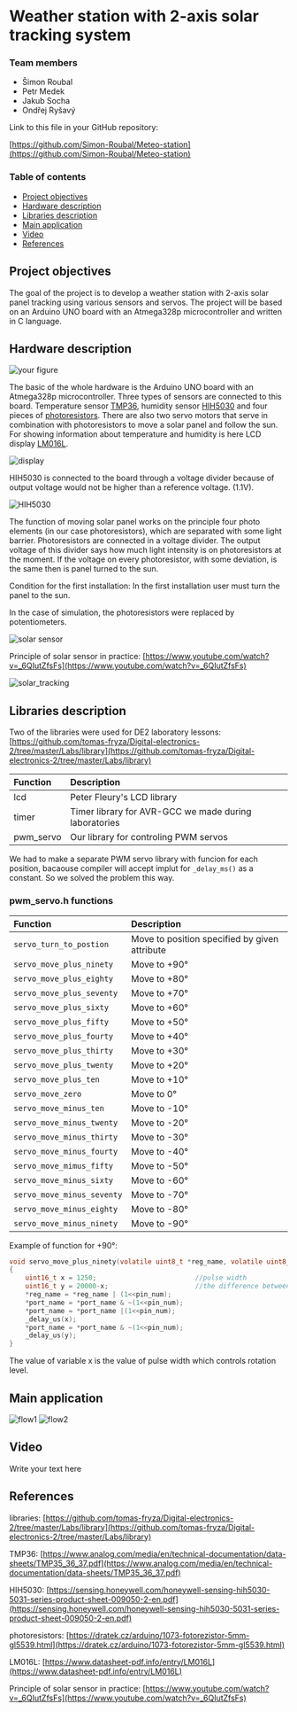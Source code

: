 # Weather station with 2-axis solar tracking system

### Team members

* Šimon Roubal 
* Petr Medek 
* Jakub Socha 
* Ondřej Ryšavý 


Link to this file in your GitHub repository:

[https://github.com/Simon-Roubal/Meteo-station](https://github.com/Simon-Roubal/Meteo-station)

### Table of contents

* [Project objectives](#objectives)
* [Hardware description](#hardware)
* [Libraries description](#libs)
* [Main application](#main)
* [Video](#video)
* [References](#references)

<a name="objectives"></a>

## Project objectives

The goal of the project is to develop a weather station with 2-axis solar panel tracking using various sensors and servos. The project will be based on an Arduino UNO board with an Atmega328p microcontroller and written in C language.

<a name="hardware"></a>

## Hardware description

![your figure]()

The basic of the whole hardware is the Arduino UNO board with an Atmega328p microcontroller. Three types of sensors are connected to this board. Temperature sensor [TMP36](https://www.analog.com/media/en/technical-documentation/data-sheets/TMP35_36_37.pdf), humidity sensor [HIH5030](https://sensing.honeywell.com/honeywell-sensing-hih5030-5031-series-product-sheet-009050-2-en.pdf) and four pieces of [photoresistors](https://dratek.cz/arduino/1073-fotorezistor-5mm-gl5539.html). There are also two servo motors that serve in combination with photoresistors to move a solar panel and follow the sun. For showing information about temperature and humidity is here LCD display [LM016L](https://www.datasheet-pdf.info/entry/LM016L).

![display](images/display.png)

HIH5030 is connected to the board through a voltage divider because of output voltage would not be higher than a reference voltage. (1.1V).

![HIH5030](images/HIH-5030.png) 

The function of moving solar panel works on the principle four photo elements (in our case photoresistors), which are separated with some light barrier. Photoresistors are connected in a voltage divider. The output voltage of this divider says how much light intensity is on photoresistors at the moment. If the voltage on every photoresistor, with some deviation, is the same then is panel turned to the sun.

Condition for the first installation: In the first installation user must turn the panel to the sun.

In the case of simulation, the photoresistors were replaced by potentiometers.

![solar sensor](images/solar_sensor.png) 

Principle of solar sensor in practice: [https://www.youtube.com/watch?v=_6QIutZfsFs](https://www.youtube.com/watch?v=_6QIutZfsFs)

![solar_tracking](images/solar_tracking.png)

<a name="libs"></a>

## Libraries description

Two of the libraries were used for DE2 laboratory lessons:
[https://github.com/tomas-fryza/Digital-electronics-2/tree/master/Labs/library](https://github.com/tomas-fryza/Digital-electronics-2/tree/master/Labs/library)

| **Function** | **Description** |
| :-- | :-- |
| lcd | Peter Fleury's LCD library |
| timer | Timer library for AVR-GCC we made during laboratories |
| pwm_servo | Our library for controling PWM servos |

We had to make a separate PWM servo library with funcion for each position, bacaouse compiler will accept implut for ```_delay_ms()``` as a constant. So we solved the problem this way.

### pwm_servo.h functions
| **Function** | **Description** |
| :-- | :-- |
| ```servo_turn_to_postion``` | Move to position specified by given attribute |
| ```servo_move_plus_ninety``` | Move to +90°|
| ```servo_move_plus_eighty``` | Move to +80°|
| ```servo_move_plus_seventy``` | Move to +70° |
| ```servo_move_plus_sixty``` | Move to +60°|
| ```servo_move_plus_fifty``` |  Move to +50°|
| ```servo_move_plus_fourty``` | Move to +40°|
| ```servo_move_plus_thirty``` | Move to +30° |
| ```servo_move_plus_twenty``` | Move to +20°|
| ```servo_move_plus_ten``` | Move to +10° |
| ```servo_move_zero``` |Move to 0° |
| ```servo_move_minus_ten``` | Move to -10° |
| ```servo_move_minus_twenty``` | Move to -20°|
| ```servo_move_minus_thirty``` | Move to -30° |
| ```servo_move_minus_fourty``` | Move to -40°|
| ```servo_move_mimus_fifty``` | Move to -50° |
| ```servo_move_minus_sixty``` |Move to -60° |
| ```servo_move_minus_seventy``` | Move to -70° |
| ```servo_move_minus_eighty``` | Move to -80°|
| ```servo_move_minus_ninety``` |Move to -90°  |

Example of function for +90°:
```c
void servo_move_plus_ninety(volatile uint8_t *reg_name, volatile uint8_t *port_name, uint8_t pin_num)
{
	uint16_t x = 1250;                         //pulse width 
	uint16_t y = 20000-x;                      //the difference between the period and the pulse width
	*reg_name = *reg_name | (1<<pin_num);
	*port_name = *port_name & ~(1<<pin_num);
	*port_name = *port_name |(1<<pin_num);
	_delay_us(x);
	*port_name = *port_name & ~(1<<pin_num);
	_delay_us(y);
}
```
The value of variable x is the value of pulse width which controls rotation level.

<a name="main"></a>

## Main application

![flow1](flowcharts/flow1.png)
![flow2](flowcharts/flow2.png)


<a name="video"></a>

## Video

Write your text here

<a name="video"></a>

## References

libraries: [https://github.com/tomas-fryza/Digital-electronics-2/tree/master/Labs/library](https://github.com/tomas-fryza/Digital-electronics-2/tree/master/Labs/library)

TMP36: [https://www.analog.com/media/en/technical-documentation/data-sheets/TMP35_36_37.pdf](https://www.analog.com/media/en/technical-documentation/data-sheets/TMP35_36_37.pdf)

HIH5030: [https://sensing.honeywell.com/honeywell-sensing-hih5030-5031-series-product-sheet-009050-2-en.pdf](https://sensing.honeywell.com/honeywell-sensing-hih5030-5031-series-product-sheet-009050-2-en.pdf)

photoresistors: [https://dratek.cz/arduino/1073-fotorezistor-5mm-gl5539.html](https://dratek.cz/arduino/1073-fotorezistor-5mm-gl5539.html)

LM016L: [https://www.datasheet-pdf.info/entry/LM016L](https://www.datasheet-pdf.info/entry/LM016L)

Principle of solar sensor in practice: [https://www.youtube.com/watch?v=_6QIutZfsFs](https://www.youtube.com/watch?v=_6QIutZfsFs)

<a name="references"></a>
